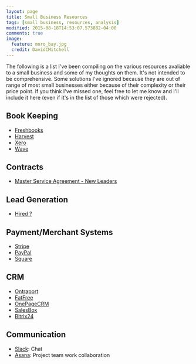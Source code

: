 ```yaml
---
layout: page
title: Small Business Resources
tags: [small business, resources, analysis]
modified: 2015-08-18T14:53:07.573882-04:00
comments: true
image:
  feature: moro_bay.jpg
  credit: DavidCMitchell
---
```


The following is a list I've been compiling on the various resources avaliable to a small business and some of my thoughts on them. It's not intended to be comprehensive. Some solutions I've ignored because they are out of range of most small businesses either because of their complexity or their price point. If you think I've missed one, feel free to let me know and I'll include it here (even if it's in the list of those which were rejected).

## Book Keeping
- [Freshbooks](http://www.freshbooks.com/)
- [Harvest](https://www.getharvest.com/)
- [Xero](https://www.xero.com/us/pricing/)
- [Wave](https://www.waveapps.com/)

## Contracts
- [Master Service Agreement - New Leaders](https://ac.newleaders.com/contracts/msa)

## Lead Generation
- [Hired ?](https://hired.com/)

## Payment/Merchant Systems
- [Stripe](http://www.stripe.com)
- [PayPal](http://www.paypal.com)
- [Square](https://squareup.com/)

## CRM
- [Ontraport](https://ontraport.com/)
- [FatFree](http://www.fatfreecrm.com/)
- [OnePageCRM](http://www.onepagecrm.com/)
- [SalesBox](http://salesbox.com/)
- [Bitrix24](https://www.bitrix24.com)

## Communication
- [Slack](https://slack.com/): Chat
- [Asana](https://asana.com/): Project team work collaboration 
